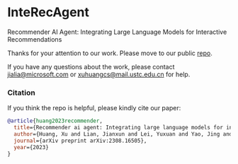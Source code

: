 # InteRecAgent
Recommender AI Agent: Integrating Large Language Models for Interactive Recommendations

Thanks for your attention to our work. Please move to our public [repo](https://github.com/microsoft/RecAI/tree/main/InteRecAgent).

If you have any questions about the work, please contact <a href="mailto:jialia@microsoft.com">jialia@microsoft.com</a> or <a href="mailto:xuhuangcs@mail.ustc.edu.cn">xuhuangcs@mail.ustc.edu.cn</a> for help.


### Citation
If you think the repo is helpful, please kindly cite our paper:

```bibtex
@article{huang2023recommender,
  title={Recommender ai agent: Integrating large language models for interactive recommendations},
  author={Huang, Xu and Lian, Jianxun and Lei, Yuxuan and Yao, Jing and Lian, Defu and Xie, Xing},
  journal={arXiv preprint arXiv:2308.16505},
  year={2023}
}
```
